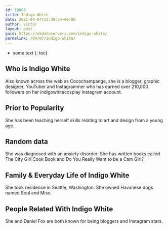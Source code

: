 ```yaml
---
id: 19863
title: Indigo White
date: 2021-04-07T23:49:34+00:00
author: victor
layout: post
guid: https://ukdataservers.com/indigo-white/
permalink: /04/07/indigo-white/
---
```


* some text
{: toc}


## Who is Indigo White



Also known across the web as Cocochampange, she is a blogger, graphic designer, YouTuber and Instagrammer who has earned over 210,000 followers on her indigowhitecosplay Instagram account. 

                
                
                
## Prior to Popularity



She has been teaching herself skills relating to art and design from a young age.

                
                
                
## Random data



She was diagnosed with an anxiety disorder. She has written books called The City Girl Cook Book and Do You Really Want to be a Cam Girl?

                
                
                
## Family & Everyday Life of Indigo White



She took residence in Seattle, Washington. She owned Havanese dogs named Soul and Miso.

                
                
                
## People Related With Indigo White



She and Daniel Fox are both known for being bloggers and Instagram stars.

                
              
            
          
          
          